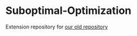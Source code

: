 # Suboptimal-Optimization

Extension repository for [our old repository](https://github.com/KevinBian107/S.O.O.)

